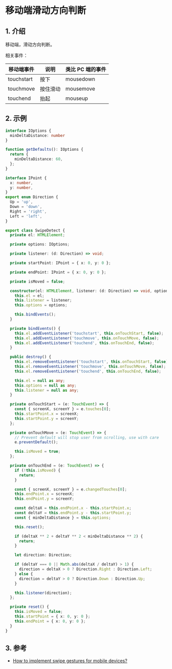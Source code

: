 <!--#region
@author 吴钦飞
@email wuqinfei@qq.com
@create date 2024-01-24 11:23:31
@modify date 2024-01-24 16:56:22
@desc [description]
#endregion-->


# 移动端滑动方向判断

## 1. 介绍

移动端，滑动方向判断。

相关事件：

| 移动端事件 | 说明 | 类比 PC 端的事件 |
| - | - | - |
| touchstart | 按下 | mousedown |
| touchmove | 按住滑动 | mousemove |
| touchend | 抬起 | mouseup |

## 2. 示例

```ts
interface IOptions {
  minDeltaDistance: number
}

function getDefaults(): IOptions {
  return {
    minDeltaDistance: 60,
  };
}

interface IPoint {
  x: number,
  y: number,
}
export enum Direction {
  Up = 'up',
  Down = 'down',
  Right = 'right',
  Left = 'left',
}

export class SwipeDetect {
  private el: HTMLElement;

  private options: IOptions;

  private listener: (d: Direction) => void;

  private startPoint: IPoint = { x: 0, y: 0 };

  private endPoint: IPoint = { x: 0, y: 0 };

  private isMoved = false;

  constructor(el: HTMLElement, listener: (d: Direction) => void, options = getDefaults()) {
    this.el = el;
    this.listener = listener;
    this.options = options;

    this.bindEvents();
  }

  private bindEvents() {
    this.el.addEventListener('touchstart', this.onTouchStart, false);
    this.el.addEventListener('touchmove', this.onTouchMove, false);
    this.el.addEventListener('touchend', this.onTouchEnd, false);
  }

  public destroy() {
    this.el.removeEventListener('touchstart', this.onTouchStart, false);
    this.el.removeEventListener('touchmove', this.onTouchMove, false);
    this.el.removeEventListener('touchend', this.onTouchEnd, false);

    this.el = null as any;
    this.options = null as any;
    this.listener = null as any;
  }

  private onTouchStart = (e: TouchEvent) => {
    const { screenX, screenY } = e.touches[0];
    this.startPoint.x = screenX;
    this.startPoint.y = screenY;
  };

  private onTouchMove = (e: TouchEvent) => {
    // Prevent default will stop user from scrolling, use with care
    e.preventDefault();

    this.isMoved = true;
  };

  private onTouchEnd = (e: TouchEvent) => {
    if (!this.isMoved) {
      return;
    }

    const { screenX, screenY } = e.changedTouches[0];
    this.endPoint.x = screenX;
    this.endPoint.y = screenY;

    const deltaX = this.endPoint.x - this.startPoint.x;
    const deltaY = this.endPoint.y - this.startPoint.y;
    const { minDeltaDistance } = this.options;

    this.reset();

    if (deltaX ** 2 + deltaY ** 2 < minDeltaDistance ** 2) {
      return;
    }

    let direction: Direction;

    if (deltaY === 0 || Math.abs(deltaX / deltaY) > 1) {
      direction = deltaX > 0 ? Direction.Right : Direction.Left;
    } else {
      direction = deltaY > 0 ? Direction.Down : Direction.Up;
    }

    this.listener(direction);
  };

  private reset() {
    this.isMoved = false;
    this.startPoint = { x: 0, y: 0 };
    this.endPoint = { x: 0, y: 0 };
  }
}
```

## 3. 参考

* [How to implement swipe gestures for mobile devices?](https://stackoverflow.com/questions/15084675/how-to-implement-swipe-gestures-for-mobile-devices)